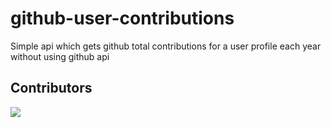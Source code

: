 # github-user-contributions
Simple api which gets github total contributions for a user profile each year without using github api

## Contributors

<a href="https://github.com/ankitsumitg/github-user-contrubutions/graphs/contributors">
  <img src="https://contrib.rocks/image?repo=ankitsumitg/github-user-contrubutions" />
</a>
